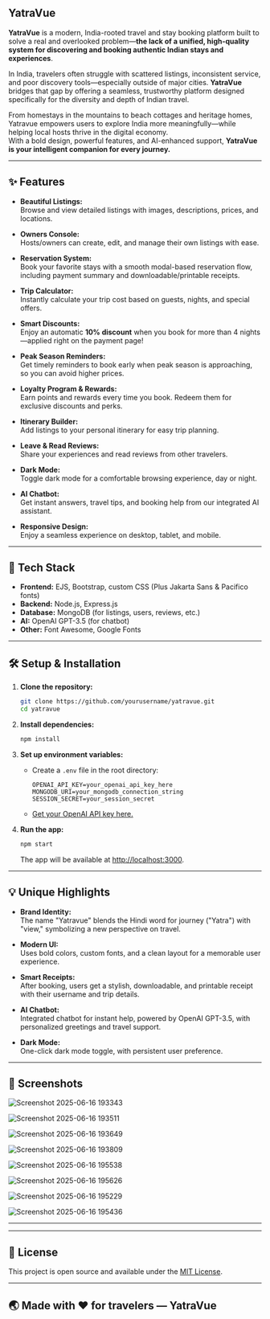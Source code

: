 ## YatraVue

**YatraVue** is a modern, India-rooted travel and stay booking platform built to solve a real and overlooked problem—**the lack of a unified, high-quality system for discovering and booking authentic Indian stays and experiences**.

In India, travelers often struggle with scattered listings, inconsistent service, and poor discovery tools—especially outside of major cities. **YatraVue** bridges that gap by offering a seamless, trustworthy platform designed specifically for the diversity and depth of Indian travel.

From homestays in the mountains to beach cottages and heritage homes, Yatravue empowers users to explore India more meaningfully—while helping local hosts thrive in the digital economy.  
With a bold design, powerful features, and AI-enhanced support, **YatraVue is your intelligent companion for every journey.**

---

## ✨ Features

- **Beautiful Listings:**  
  Browse and view detailed listings with images, descriptions, prices, and locations.

- **Owners Console:**  
  Hosts/owners can create, edit, and manage their own listings with ease.

- **Reservation System:**  
  Book your favorite stays with a smooth modal-based reservation flow, including payment summary and downloadable/printable receipts.

- **Trip Calculator:**  
  Instantly calculate your trip cost based on guests, nights, and special offers.

- **Smart Discounts:**  
  Enjoy an automatic **10% discount** when you book for more than 4 nights—applied right on the payment page!

- **Peak Season Reminders:**  
  Get timely reminders to book early when peak season is approaching, so you can avoid higher prices.

- **Loyalty Program & Rewards:**  
  Earn points and rewards every time you book. Redeem them for exclusive discounts and perks.

- **Itinerary Builder:**  
  Add listings to your personal itinerary for easy trip planning.

- **Leave & Read Reviews:**  
  Share your experiences and read reviews from other travelers.

- **Dark Mode:**  
  Toggle dark mode for a comfortable browsing experience, day or night.

- **AI Chatbot:**  
  Get instant answers, travel tips, and booking help from our integrated AI assistant.

- **Responsive Design:**  
  Enjoy a seamless experience on desktop, tablet, and mobile.

---

## 🚀 Tech Stack

- **Frontend:** EJS, Bootstrap, custom CSS (Plus Jakarta Sans & Pacifico fonts)
- **Backend:** Node.js, Express.js
- **Database:** MongoDB (for listings, users, reviews, etc.)
- **AI:** OpenAI GPT-3.5 (for chatbot)
- **Other:** Font Awesome, Google Fonts

---

## 🛠️ Setup & Installation

1. **Clone the repository:**
   ```sh
   git clone https://github.com/yourusername/yatravue.git
   cd yatravue
   ```

2. **Install dependencies:**
   ```sh
   npm install
   ```

3. **Set up environment variables:**
   - Create a `.env` file in the root directory:
     ```
     OPENAI_API_KEY=your_openai_api_key_here
     MONGODB_URI=your_mongodb_connection_string
     SESSION_SECRET=your_session_secret
     ```
   - [Get your OpenAI API key here.](https://platform.openai.com/api-keys)

4. **Run the app:**
   ```sh
   npm start
   ```
   The app will be available at [http://localhost:3000](http://localhost:3000).

---

## 💡 Unique Highlights

- **Brand Identity:**  
  The name "Yatravue" blends the Hindi word for journey ("Yatra") with "view," symbolizing a new perspective on travel.

- **Modern UI:**  
  Uses bold colors, custom fonts, and a clean layout for a memorable user experience.

- **Smart Receipts:**  
  After booking, users get a stylish, downloadable, and printable receipt with their username and trip details.

- **AI Chatbot:**  
  Integrated chatbot for instant help, powered by OpenAI GPT-3.5, with personalized greetings and travel support.

- **Dark Mode:**  
  One-click dark mode toggle, with persistent user preference.

---

## 📸 Screenshots
![Screenshot 2025-06-16 193343](https://github.com/user-attachments/assets/67fdc846-971d-492e-93eb-68602dc899f4)

![Screenshot 2025-06-16 193511](https://github.com/user-attachments/assets/87b65fe2-d1cf-4412-865a-6a416db7b9a7)

![Screenshot 2025-06-16 193649](https://github.com/user-attachments/assets/b1efea4b-e1eb-4fdc-b57b-c0e2f6825dea)

![Screenshot 2025-06-16 193809](https://github.com/user-attachments/assets/51acd221-36a6-4bbd-a5f8-7952f79d8453)

![Screenshot 2025-06-16 195538](https://github.com/user-attachments/assets/5f05ddd1-b3f5-4738-9a96-61abbd5a5cc7)

![Screenshot 2025-06-16 195626](https://github.com/user-attachments/assets/4797daf6-6538-4cd4-95b0-1ad5adfb87b1)

![Screenshot 2025-06-16 195229](https://github.com/user-attachments/assets/1c78022b-01f8-40ef-bff5-b80d464eb16f)

![Screenshot 2025-06-16 195436](https://github.com/user-attachments/assets/d6b73a1d-136c-4711-8123-b744fcc89c4c)

---

---

## 📄 License

This project is open source and available under the [MIT License](LICENSE).

---

## 🌏 Made with ❤️ for travelers — **YatraVue**
